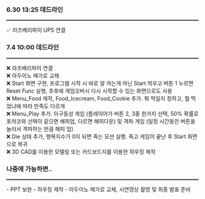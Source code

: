### 6.30 13:25 데드라인
<hr style="height: 2px;">
✅ 라즈베리파이 UPS 연결<br>

### 7.4 10:00 데드라인

<hr style="height: 2px;">
❌ 라즈베리파이 연결<br>
❌ 아두이노 메가로 교체<br>
❌ Start 화면 구현, 프로그램 시작 시 바로 알 까는게 아닌 Start 띄우고 버튼 1 누르면 Reset Func 실행, 추후에 게임오버시 다시 시작할 수 있는 화면으로도 사용<br>
❌ Menu_Food 제작, Food_Icecream, Food_Cookie 추가. 뭐 먹일지 정하고, 뭘 먹었냐에 따라 만족도 다르게<br>
❌ Menu_Play 추가. 이구동성 게임 (플레이어가 버튼 2, 3중 한가지 선택, 50% 확률로 포챠코와 선택이 같으면 해피업, 다르면 해피다운) 및 격파 게임 (일정 시간동안 버튼을 눌러서 격파하는 만큼 해피 업)<br>
❌ Die 상태 추가, 행복지수가 0이 되면 죽는 모션 실행. 죽고 게임이 끝난 후 Start 화면으로 복귀<br>
❌ 3D CAD를 이용한 모델링 또는 카드보드지를 이용한 하우징 제작<br>

### 나중에 가능하면..
<hr style="height: 2px;">
- PPT 보완
- 하우징 제작
- 아두이노 메가로 교체, 시연영상 촬영 및 최종 발표 준비